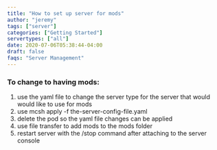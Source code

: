 ```yaml
---
title: "How to set up server for mods"
author: "jeremy"
tags: ["server"]
categories: ["Getting Started"]
servertypes: ["all"]
date: 2020-07-06T05:38:44-04:00
draft: false
faqs: "Server Management"
---
```

### To change to having mods:
1. use the yaml file to change the server type for the server that would would like to use for mods
2. use mcsh apply -f the-server-config-file.yaml
3. delete the pod so the yaml file changes can be applied
4. use file transfer to add mods to the mods folder
5. restart server with the /stop command after attaching to the server console<br>